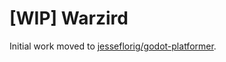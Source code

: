 # [WIP] Warzird

Initial work moved to [jesseflorig/godot-platformer](https://github.com/jesseflorig/godot-platformer).

